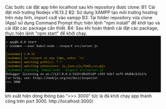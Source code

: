 Các bước cài đặt app trên localhost sau khi repository được clone:
B1: Cài đặt môi trường Nodejs v16.13.2
B2: Sử dụng XAMPP tạo môi trường hosting trên máy tính, import csdl vào xampp
B3: Tại folder repository vừa clone (App) sử dụng Command Prompt thực hiện lệnh "npm install" để khởi tạo và cài đặt các package cần thiết.
B4: Sau khi hoàn thành cài đặt các package, thực hiện lệnh "npm start" để khởi chạy.
![run](src/public/image/runapp.PNG)
khi xuất hiện dòng thông báo ">>> 3000" tức là đã khởi chạy app thành công trên port 3000.
http://localhost:3000/
